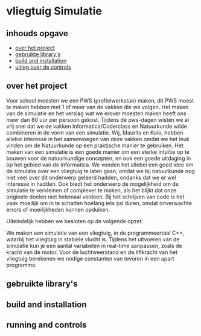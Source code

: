 # vliegtuig Simulatie

## inhouds opgave
- [over het project](##over-het-project)
- [gebruikte library's](##gebruikte-library's)
- [build and installation](##build-and-installation)
- [uitleg over de controls](##running-and-controls)

## over het project
Voor school moesten we een PWS (profielwerkstuk) maken, dit PWS moest te maken hebben met 1 of meer van de vakken die we volgen. 
Het maken van de simulatie en het verslag wat we erover moesten maken heeft ons meer dan 80 uur per persoon gekost.
Tijdens de pws-dagen wisten we al vrij snel dat we de vakken Informatica/Coderclass en Natuurkunde wilde combineren in de vorm van een simulatie. 
Wij, Maurits en Kaio, hebben allebei interesse in het samenvoegen van deze vakken omdat we het leuk vinden om de Natuurkunde op een praktische manier te gebruiken. 
Het maken van een simulatie is een goede manier om een sterke intuïtie op te bouwen voor de natuurkundige concepten, en ook een goede uitdaging in op het gebied van de Informatica. 
We vonden het allebei een goed idee om de simulatie over een vliegtuig te laten gaan, omdat we bij natuurkunde nog niet veel over dit onderwerp geleerd hadden, ondanks dat we er wel interesse in hadden. 
Ook biedt het onderwerp de mogelijkheid om de simulatie te verkleinen of complexer te maken, als het blijkt dat onze originele doelen niet helemaal voldoen. 
Bij het schrijven van code is het vaak moeilijk om in te schatten hoelang iets zal duren, omdat onverwachte errors of moeilijkheden kunnen opduiken.  

Uiteindelijk hebben we besloten op de volgende opzet:   

We maken een simulatie van een vliegtuig, in de programmeertaal C++, waarbij het vliegtuig in stabiele vlucht is.
Tijdens het uitvoeren van de simulatie kun je een aantal variabelen in real-time aanpassen, zoals de kracht van de motor. 
Voor de luchtweerstand en de liftkracht van het vliegtuig berekenen we nodige constanten van tevoren in een apart programma. 

## gebruikte library's

## build and installation

## running and controls


